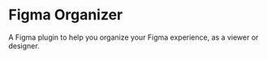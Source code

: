# Figma Organizer 

A Figma plugin to help you organize your Figma experience, as a viewer or designer.

